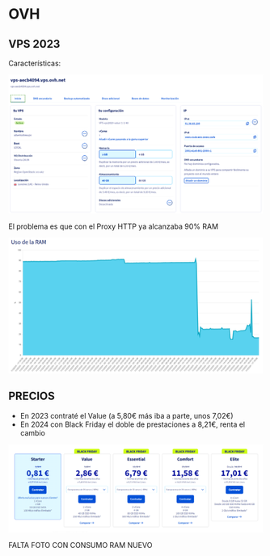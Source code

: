 # OVH

## VPS 2023

Características:

![VPS-2023](<../_Pictures/VPS-Viejo.png>)

El problema es que con el Proxy HTTP ya alcanzaba 90% RAM

![VPS-2023-RAM](<../_Pictures/Telegram-Proxy-Uso-RAM.png>)

## PRECIOS

- En 2023 contraté el Value (a 5,80€ más iba a parte, unos 7,02€)
- En 2024 con Black Friday el doble de prestaciones a 8,21€, renta el cambio

![Precios](<../_Pictures/OVH-Precios-2024-Black-Friday.png>)

FALTA FOTO CON CONSUMO RAM NUEVO
